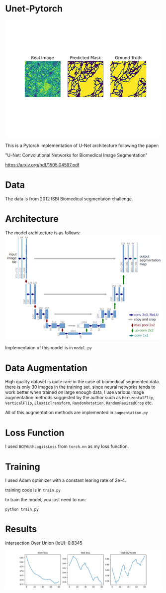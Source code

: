# Unet-Pytorch

<img src="images/prediction.png">

This is a Pytorch implementation of U-Net architecture following the paper:

 "U-Net: Convolutional Networks for Biomedical Image Segmentation"

 https://arxiv.org/pdf/1505.04597.pdf


# Data
The data is from 2012 ISBI Biomedical segmentaion challenge.

# Architecture
The model architecture is as follows:
<img src="images/unet-architecture.png">

Implementaion of this model is in `model.py`

# Data Augmentation
High quality dataset is quite rare in the case of biomedical segmented data.
there is only 30 images in the training set.
since neural networks tends to work better when trained on large enough data, I use various image augmentation methods suggested by the author such as `HorizontalFlip`, `VerticalFlip`, `ElasticTransform`, `RandomRotation`, `RandomResizedCrop` etc.

All of this augmentation methods are implemented in `augmentation.py`

# Loss Function

I used `BCEWithLogitsLoss` from `torch.nn` as my loss function.

# Training
I used Adam optimizer with a constant learing rate of 2e-4.

training code is in `train.py`

to train the model, you just need to run:
```
python train.py
```

# Results
Intersection Over Union (IoU): 0.8345

<img src="images/losses_plot.png">